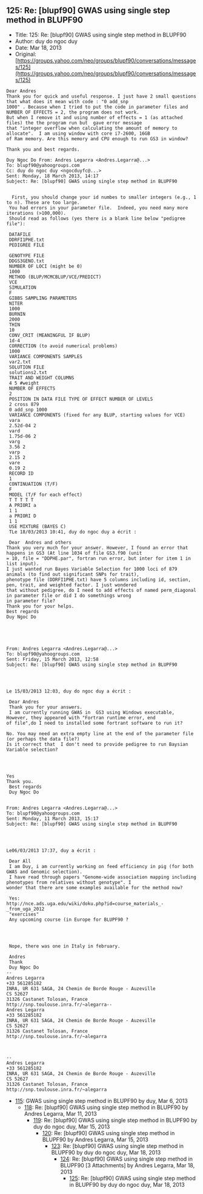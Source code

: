 ## 125: Re: [blupf90] GWAS using single step method in BLUPF90

- Title: 125: Re: [blupf90] GWAS using single step method in BLUPF90
- Author: duy do ngoc duy
- Date: Mar 18, 2013
- Original: [https://groups.yahoo.com/neo/groups/blupf90/conversations/messages/125](https://groups.yahoo.com/neo/groups/blupf90/conversations/messages/125)

```
Dear Andres
Thank you for quick and useful response. I just have 2 small questions that what does it mean with code : "0 add_snp
1000" . Because when I tried to put the code in parameter files and NUMBER OF EFFECTS = 2, the program does not work.
But when I remove it and using number of effects = 1 (as attached files) the the program run but  gave error message
that "integer overflow when calculating the amount of memory to allocate".  I am using window with core i7-2600, 16GB
of Ram memory. Are this memory and CPU enough to run GS3 in window? 

Thank you and best regards. 

Duy Ngoc Do From: Andres Legarra <Andres.Legarra@...>
To: blupf90@yahoogroups.com 
Cc: duy do ngoc duy <ngocduyfc@...> 
Sent: Monday, 18 March 2013, 14:17
Subject: Re: [blupf90] GWAS using single step method in BLUPF90
 

  First, you should change your id numbes to smaller integers (e.g., 1 to n). These are too large.
 You had errors in your parameter file.  Indeed, you need many more iterations (>100,000).
 Should read as follows (yes there is a blank line below "pedigree file"):

 DATAFILE
 DDRFI1PHE.txt
 PEDIGREE FILE

 GENOTYPE FILE
 DDGS3GENO.txt
 NUMBER OF LOCI (might be 0)
 1000
 METHOD (BLUP/MCMCBLUP/VCE/PREDICT)
 VCE
 SIMULATION
 F
 GIBBS SAMPLING PARAMETERS
 NITER
 1000
 BURNIN
 2000
 THIN
 10
 CONV_CRIT (MEANINGFUL IF BLUP)
 1d-4
 CORRECTION (to avoid numerical problems)
 1000
 VARIANCE COMPONENTS SAMPLES
 var2.txt
 SOLUTION FILE
 solutions2.txt
 TRAIT AND WEIGHT COLUMNS
 4 5 #weight
 NUMBER OF EFFECTS
 2
 POSITION IN DATA FILE TYPE OF EFFECT NUMBER OF LEVELS
 2 cross 879
 0 add_snp 1000
 VARIANCE COMPONENTS (fixed for any BLUP, starting values for VCE)
 vara
 2.52d-04 2
 vard
 1.75d-06 2
 varg
 3.56 2
 varp
 2.15 2
 vare
 0.19 2
 RECORD ID
 1
 CONTINUATION (T/F)
 F
 MODEL (T/F for each effect)
 T T T T T
 A PRIORI a
 1 1
 a PRIORI D
 1 1
 USE MIXTURE (BAYES C)
 TLe 18/03/2013 10:41, duy do ngoc duy a écrit :

 Dear  Andres and others
Thank you very much for your answer. However, I found an error that happens in GS3 (At line 1034 of file GS3.f90 (unit
= 10, file = "DDPHE.par", fortran run error, but inter for item 1 in list input). 
I just wanted run Bayes Variable Selection for 1000 loci of 879 animals (to find out significant SNPs for trait),
phenotype file (DDRFI1PHE.txt) have 5 columns including id, section, pen, trait, and weighted factor. I just wondered
that without pedigree, do I need to add effects of named perm_diagonal in parameter file or did I do somethings wrong
in parameter file?
Thank you for your helps. 
Best regards 
Duy Ngoc Do 
 
 
 


From: Andres Legarra <Andres.Legarra@...>
To: blupf90@yahoogroups.com
Sent: Friday, 15 March 2013, 12:58
Subject: Re: [blupf90] GWAS using single step method in BLUPF90
 

 

Le 15/03/2013 12:03, duy do ngoc duy a écrit :

 Dear Andres 
 Thank you for your answers. 
 I am currently running GWAS in  GS3 using Windows executable, However, they appeared with "Fortran runtime error, end
of file",do I need to installed some fortrant software to run it? 

No. You may need an extra empty line at the end of the parameter file (or perhaps the data file?)
Is it correct that  I don't need to provide pedigree to run Baysian Variable selection?
 



Yes
Thank you. 
 Best regards 
 Duy Ngoc Do 
 

From: Andres Legarra <Andres.Legarra@...>
To: blupf90@yahoogroups.com
Sent: Monday, 11 March 2013, 15:17
Subject: Re: [blupf90] GWAS using single step method in BLUPF90
 

 

Le06/03/2013 17:37, duy a écrit :

 Dear All
 I am Duy, i am currently working on feed efficiency in pig (for both GWAS and Genomic selection).
 I have read through papers "Genome-wide association mapping including phenotypes from relatives without genotype". I
wonder that there are some examples available for the method now?

 Yes:
http://nce.ads.uga.edu/wiki/doku.php?id=course_materials_-_from_uga_2012
 "exercises"
 Any upcoming course (in Europe for BLUPF90 ? 




 Nope, there was one in Italy in february.

 Andres
 Thank 
 Duy Ngoc Do 
-- 
Andres Legarra
+33 561285182
INRA, UR 631 SAGA, 24 Chemin de Borde Rouge - Auzeville
CS 52627
31326 Castanet Tolosan, France
http://snp.toulouse.inra.fr/~alegarra-- 
Andres Legarra
+33 561285182
INRA, UR 631 SAGA, 24 Chemin de Borde Rouge - Auzeville
CS 52627
31326 Castanet Tolosan, France
http://snp.toulouse.inra.fr/~alegarra



-- 
Andres Legarra
+33 561285182
INRA, UR 631 SAGA, 24 Chemin de Borde Rouge - Auzeville
CS 52627
31326 Castanet Tolosan, France
http://snp.toulouse.inra.fr/~alegarra
```

- [115](0115.md): GWAS using single step method in BLUPF90 by duy, Mar 6, 2013
    - [118](0118.md): Re: [blupf90] GWAS using single step method in BLUPF90 by Andres Legarra, Mar 11, 2013
        - [119](0119.md): Re: [blupf90] GWAS using single step method in BLUPF90 by duy do ngoc duy, Mar 15, 2013
            - [120](0120.md): Re: [blupf90] GWAS using single step method in BLUPF90 by Andres Legarra, Mar 15, 2013
                - [123](0123.md): Re: [blupf90] GWAS using single step method in BLUPF90 by duy do ngoc duy, Mar 18, 2013
                    - [124](0124.md): Re: [blupf90] GWAS using single step method in BLUPF90 [3 Attachments] by Andres Legarra, Mar 18, 2013
                        - [125](0125.md): Re: [blupf90] GWAS using single step method in BLUPF90 by duy do ngoc duy, Mar 18, 2013
